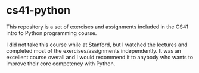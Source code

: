 # cs41-python

This repository is a set of exercises and assignments included in the CS41 intro to Python programming course.

I did not take this course while at Stanford, but I watched the lectures and completed most of the exercises/assignments independently. It was an excellent course overall and I would recommend it to anybody who wants to improve their core competency with Python.
